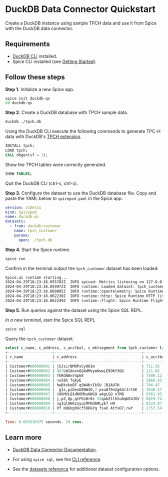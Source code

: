 # DuckDB Data Connector Quickstart

Create a DuckDB instance using sample TPCH data and use it from Spice with the DuckDB data connector.

## Requirements

- [DuckDB CLI](https://duckdb.org/docs/installation/?version=stable&environment=cli&platform=macos&download_method=package_manager) installed.
- Spice CLI installed (see [Getting Started](https://docs.spiceai.org/getting-started)).

## Follow these steps

**Step 1.** Initialize a new Spice app.

```bash
spice init duckdb-qs
cd duckdb-qs
```

**Step 2.** Create a DuckDB database with TPCH sample data.

```bash
duckdb ./tpch.db
```

Using the DuckDB CLI execute the following commands to generate TPC-H data with DuckDB's [TPCH extension](https://duckdb.org/docs/extensions/tpch.html).

```SQL
INSTALL tpch;
LOAD tpch;
CALL dbgen(sf = 1);
```

Show the TPCH tables were correctly generated.

```SQL
SHOW TABLES;
```

Quit the DuckDB CLI (ctrl-c, ctrl-c).

**Step 3.** Configure the dataset to use the DuckDB database file. Copy and paste the YAML below to `spicepod.yaml` in the Spice app.

```yaml
version: v1beta1
kind: Spicepod
name: duckdb-qs
datasets:
  - from: duckdb:customer
    name: tpch_customer
    params:
      open: ./tpch.db
```

**Step 4.** Start the Spice runtime.

```bash
spice run
```

Confirm in the terminal output the `tpch_customer` dataset has been loaded:

```bash
Spice.ai runtime starting...
2024-04-29T18:23:18.055782Z  INFO spiced: Metrics listening on 127.0.0.1:9090
2024-04-29T18:23:18.059972Z  INFO runtime: Loaded dataset: tpch_customer
2024-04-29T18:23:18.060005Z  INFO runtime::opentelemetry: Spice Runtime OpenTelemetry listening on 127.0.0.1:50052
2024-04-29T18:23:18.062230Z  INFO runtime::http: Spice Runtime HTTP listening on 127.0.0.1:8090
2024-04-29T18:23:18.062249Z  INFO runtime::flight: Spice Runtime Flight listening on 127.0.0.1:50051
```

**Step 5.** Run queries against the dataset using the Spice SQL REPL.

_In a new terminal_, start the Spice SQL REPL

```bash
spice sql
```

Query the `tpch_customer` dataset.

```sql
select c_name, c_address, c_acctbal, c_mktsegment from tpch_customer limit 10;
+--------------------+---------------------------------------+-----------+--------------+
| c_name             | c_address                             | c_acctbal | c_mktsegment |
+--------------------+---------------------------------------+-----------+--------------+
| Customer#000000001 | j5JsirBM9PsCy0O1m                     | 711.56    | BUILDING     |
| Customer#000000002 | 487LW1dovn6Q4dMVymKwwLE9OKf3QG        | 121.65    | AUTOMOBILE   |
| Customer#000000003 | fkRGN8nY4pkE                          | 7498.12   | AUTOMOBILE   |
| Customer#000000004 | 4u58h fqkyE                           | 2866.83   | MACHINERY    |
| Customer#000000005 | hwBtxkoBF qSW4KrIk5U 2B1AU7H          | 794.47    | HOUSEHOLD    |
| Customer#000000006 |  g1s,pzDenUEBW3O,2 pxu0f9n2g64rJrt5E  | 7638.57   | AUTOMOBILE   |
| Customer#000000007 | 8OkMVLQ1dK6Mbu6WG9 w4pLGQ n7MQ        | 9561.95   | AUTOMOBILE   |
| Customer#000000008 | j,pZ,Qp,qtFEo0r0c 92qobZtlhSuOqbE4JGV | 6819.74   | BUILDING     |
| Customer#000000009 | vgIql8H6zoyuLMFNdAMLyE7 H9            | 8324.07   | FURNITURE    |
| Customer#000000010 | Vf mQ6Ug9Ucf5OKGYq fsaX AtfsO7,rwY    | 2753.54   | HOUSEHOLD    |
+--------------------+---------------------------------------+-----------+--------------+

Time: 0.003510375 seconds. 10 rows.
```

## Learn more

- [DuckDB Data Connector Documentation](https://docs.spiceai.org/data-connectors/duckdb).

- For using `spice sql`, see the [CLI reference](https://docs.spiceai.org/cli/reference/sql).

- See the [datasets reference](https://docs.spiceai.org/reference/spicepod/datasets) for additional dataset configuration options.
